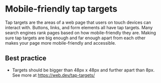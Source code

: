 # Mobile-friendly tap targets

Tap targets are the areas of a web page that users on touch devices can interact with. Buttons, links, and form elements all have tap targets.
Many search engines rank pages based on how mobile-friendly they are. Making sure tap targets are big enough and far enough apart from each other makes your page more mobile-friendly and accessible.

## Best practice

* Targets should be bigger than 48px x 48px and further apart than 8px. See more at https://web.dev/tap-targets/

